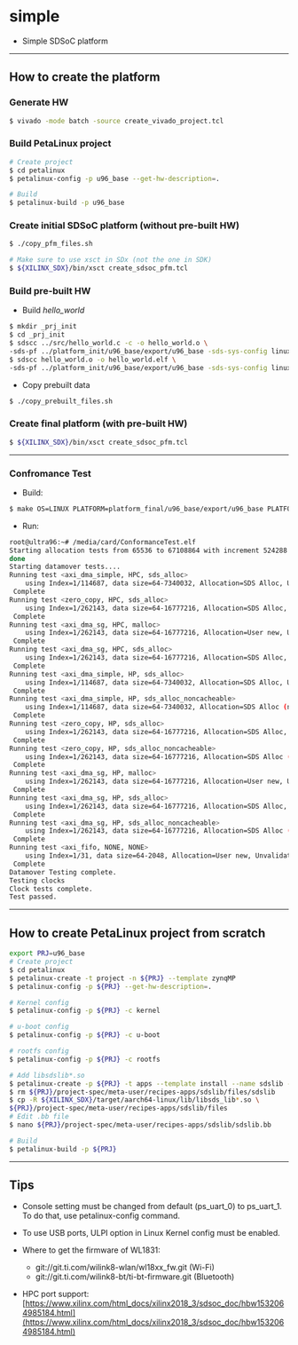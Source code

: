 # simple

- Simple SDSoC platform

***

## How to create the platform

### Generate HW

```bash
$ vivado -mode batch -source create_vivado_project.tcl
```

### Build PetaLinux project

```bash
# Create project
$ cd petalinux
$ petalinux-config -p u96_base --get-hw-description=.

# Build
$ petalinux-build -p u96_base
```

### Create initial SDSoC platform (without pre-built HW)

```bash
$ ./copy_pfm_files.sh

# Make sure to use xsct in SDx (not the one in SDK)
$ ${XILINX_SDX}/bin/xsct create_sdsoc_pfm.tcl
```

### Build pre-built HW

- Build _hello_world_

```bash
$ mkdir _prj_init
$ cd _prj_init
$ sdscc ../src/hello_world.c -c -o hello_world.o \
-sds-pf ../platform_init/u96_base/export/u96_base -sds-sys-config linux -target-os linux
$ sdscc hello_world.o -o hello_world.elf \
-sds-pf ../platform_init/u96_base/export/u96_base -sds-sys-config linux -target-os linux
```

- Copy prebuilt data

```bash
$ ./copy_prebuilt_files.sh
```

### Create final platform (with pre-built HW)

```bash
$ ${XILINX_SDX}/bin/xsct create_sdsoc_pfm.tcl
```

***

### Confromance Test

- Build:

```bash
$ make OS=LINUX PLATFORM=platform_final/u96_base/export/u96_base PLATFORM_TYPE=MPSOC
```

- Run:

```bash
root@ultra96:~# /media/card/ConformanceTest.elf 
Starting allocation tests from 65536 to 67108864 with increment 524288
done
Starting datamover tests....
Running test <axi_dma_simple, HPC, sds_alloc>
    using Index=1/114687, data size=64-7340032, Allocation=SDS Alloc, Unvalidated
 Complete
Running test <zero_copy, HPC, sds_alloc>
    using Index=1/262143, data size=64-16777216, Allocation=SDS Alloc, Unvalidated
 Complete
Running test <axi_dma_sg, HPC, malloc>
    using Index=1/262143, data size=64-16777216, Allocation=User new, Unvalidated
 Complete
Running test <axi_dma_sg, HPC, sds_alloc>
    using Index=1/262143, data size=64-16777216, Allocation=SDS Alloc, Unvalidated
 Complete
Running test <axi_dma_simple, HP, sds_alloc>
    using Index=1/114687, data size=64-7340032, Allocation=SDS Alloc, Unvalidated
 Complete
Running test <axi_dma_simple, HP, sds_alloc_noncacheable>
    using Index=1/114687, data size=64-7340032, Allocation=SDS Alloc (non-cacheable), Unvalidated
 Complete
Running test <zero_copy, HP, sds_alloc>
    using Index=1/262143, data size=64-16777216, Allocation=SDS Alloc, Unvalidated
 Complete
Running test <zero_copy, HP, sds_alloc_noncacheable>
    using Index=1/262143, data size=64-16777216, Allocation=SDS Alloc (non-cacheable), Unvalidated
 Complete
Running test <axi_dma_sg, HP, malloc>
    using Index=1/262143, data size=64-16777216, Allocation=User new, Unvalidated
 Complete
Running test <axi_dma_sg, HP, sds_alloc>
    using Index=1/262143, data size=64-16777216, Allocation=SDS Alloc, Unvalidated
 Complete
Running test <axi_dma_sg, HP, sds_alloc_noncacheable>
    using Index=1/262143, data size=64-16777216, Allocation=SDS Alloc (non-cacheable), Unvalidated
 Complete
Running test <axi_fifo, NONE, NONE>
    using Index=1/31, data size=64-2048, Allocation=User new, Unvalidated
 Complete
Datamover Testing complete.
Testing clocks
Clock tests complete.
Test passed.
```

***

## How to create PetaLinux project from scratch

```bash
export PRJ=u96_base
# Create project
$ cd petalinux
$ petalinux-create -t project -n ${PRJ} --template zynqMP
$ petalinux-config -p ${PRJ} --get-hw-description=.

# Kernel config
$ petalinux-config -p ${PRJ} -c kernel

# u-boot config
$ petalinux-config -p ${PRJ} -c u-boot

# rootfs config
$ petalinux-config -p ${PRJ} -c rootfs

# Add libsdslib*.so
$ petalinux-create -p ${PRJ} -t apps --template install --name sdslib --enable
$ rm ${PRJ}/project-spec/meta-user/recipes-apps/sdslib/files/sdslib
$ cp -R ${XILINX_SDX}/target/aarch64-linux/lib/libsds_lib*.so \
${PRJ}/project-spec/meta-user/recipes-apps/sdslib/files
# Edit .bb file
$ nano ${PRJ}/project-spec/meta-user/recipes-apps/sdslib/sdslib.bb

# Build
$ petalinux-build -p ${PRJ}
```

***

## Tips

- Console setting must be changed from default (ps_uart_0) to ps_uart_1. 
To do that, use petalinux-config command.

- To use USB ports, ULPI option in Linux Kernel config must be enabled.

- Where to get the firmware of WL1831:
  - git://git.ti.com/wilink8-wlan/wl18xx_fw.git (Wi-Fi)
  - git://git.ti.com/wilink8-bt/ti-bt-firmware.git (Bluetooth)

- HPC port support: [https://www.xilinx.com/html_docs/xilinx2018_3/sdsoc_doc/hbw1532064985184.html](https://www.xilinx.com/html_docs/xilinx2018_3/sdsoc_doc/hbw1532064985184.html)
